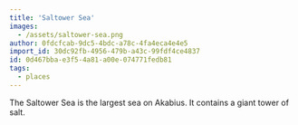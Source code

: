 ```yaml
---
title: 'Saltower Sea'
images:
  - /assets/saltower-sea.png
author: 0fdcfcab-9dc5-4bdc-a78c-4fa4eca4e4e5
import_id: 30dc92fb-4956-479b-a43c-99fdf4ce4837
id: 0d467bba-e3f5-4a81-a00e-074771fedb81
tags:
  - places
---
```

The Saltower Sea is the largest sea on Akabius. It contains a giant tower of salt.